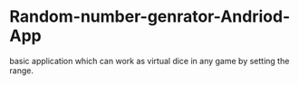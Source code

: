 # Random-number-genrator-Andriod-App
basic application which can work as virtual dice in any game by setting the range.
